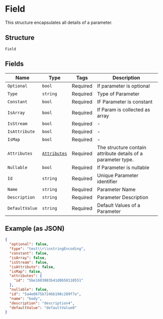 
# Field

This structure encapsulates all details of a parameter.

## Structure

`Field`

## Fields

| Name | Type | Tags | Description |
|  --- | --- | --- | --- |
| `Optional` | `bool` | Required | If parameter is optional |
| `Type` | `string` | Required | Type of Parameter |
| `Constant` | `bool` | Required | IF Parameter is constant |
| `IsArray` | `bool` | Required | If Param is collected as array |
| `IsStream` | `bool` | Required | - |
| `IsAttribute` | `bool` | Required | - |
| `IsMap` | `bool` | Required | - |
| `Attributes` | [`Attributes`](../../doc/models/attributes.md) | Required | The structure contain attribute details of a parameter type. |
| `Nullable` | `bool` | Required | If Parameter is nullable |
| `Id` | `string` | Required | Unique Parameter identifier |
| `Name` | `string` | Required | Parameter Name |
| `Description` | `string` | Required | Parameter Description |
| `DefaultValue` | `string` | Required | Default Values of a Parameter |

## Example (as JSON)

```json
{
  "optional": false,
  "type": "test\\r\\nstringEncoding",
  "constant": false,
  "isArray": false,
  "isStream": false,
  "isAttribute": false,
  "isMap": false,
  "attributes": {
    "id": "5be1603083b41d0b50110551"
  },
  "nullable": false,
  "id": "5a4e8675b724bb198c289f7a",
  "name": "body",
  "description": "description4",
  "defaultValue": "defaultValue0"
}
```

